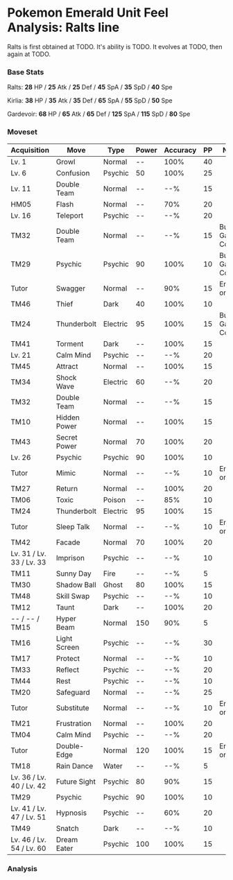 # Pokemon Emerald Unit Feel Analysis: Ralts line

Ralts is first obtained at TODO. It's ability is TODO. It evolves at TODO, then again at TODO.

### Base Stats

Ralts: **28** HP / **25** Atk / **25** Def / **45** SpA / **35** SpD / **40** Spe

Kirlia: **38** HP / **35** Atk / **35** Def / **65** SpA / **55** SpD / **50** Spe

Gardevoir: **68** HP / **65** Atk / **65** Def / **125** SpA / **115** SpD / **80** Spe

### Moveset

|Acquisition             |Move        |Type    |Power|Accuracy|PP |Notes                    |
|---                     |---         |---     |---  |---     |---|---                      |
|Lv. 1                   |Growl       |Normal  |--   |100%    |40 |                         |
|Lv. 6                   |Confusion   |Psychic |50   |100%    |25 |                         |
|Lv. 11                  |Double Team |Normal  |--   |--%     |15 |                         |
|HM05                    |Flash       |Normal  |--   |70%     |20 |                         |
|Lv. 16                  |Teleport    |Psychic |--   |--%     |20 |                         |
|TM32                    |Double Team |Normal  |--   |--%     |15 |Buy at Game Corner       |
|TM29                    |Psychic     |Psychic |90   |100%    |10 |Buy at Game Corner       |
|Tutor                   |Swagger     |Normal  |--   |90%     |15 |Emerald only             |
|TM46                    |Thief       |Dark    |40   |100%    |10 |                         |
|TM24                    |Thunderbolt |Electric|95   |100%    |15 |Buy at Game Corner       |
|TM41                    |Torment     |Dark    |--   |100%    |15 |                         |
|Lv. 21                  |Calm Mind   |Psychic |--   |--%     |20 |                         |
|TM45                    |Attract     |Normal  |--   |100%    |15 |                         |
|TM34                    |Shock Wave  |Electric|60   |--%     |20 |                         |
|TM32                    |Double Team |Normal  |--   |--%     |15 |                         |
|TM10                    |Hidden Power|Normal  |--   |100%    |15 |                         |
|TM43                    |Secret Power|Normal  |70   |100%    |20 |                         |
|Lv. 26                  |Psychic     |Psychic |90   |100%    |10 |                         |
|Tutor                   |Mimic       |Normal  |--   |--%     |10 |Emerald only             |
|TM27                    |Return      |Normal  |--   |100%    |20 |                         |
|TM06                    |Toxic       |Poison  |--   |85%     |10 |                         |
|TM24                    |Thunderbolt |Electric|95   |100%    |15 |                         |
|Tutor                   |Sleep Talk  |Normal  |--   |--%     |10 |Emerald only             |
|TM42                    |Facade      |Normal  |70   |100%    |20 |                         |
|Lv. 31 / Lv. 33 / Lv. 33|Imprison    |Psychic |--   |--%     |10 |                         |
|TM11                    |Sunny Day   |Fire    |--   |--%     |5  |                         |
|TM30                    |Shadow Ball |Ghost   |80   |100%    |15 |                         |
|TM48                    |Skill Swap  |Psychic |--   |--%     |10 |                         |
|TM12                    |Taunt       |Dark    |--   |100%    |20 |                         |
|-- / -- / TM15          |Hyper Beam  |Normal  |150  |90%     |5  |                         |
|TM16                    |Light Screen|Psychic |--   |--%     |30 |                         |
|TM17                    |Protect     |Normal  |--   |--%     |10 |                         |
|TM33                    |Reflect     |Psychic |--   |--%     |20 |                         |
|TM44                    |Rest        |Psychic |--   |--%     |10 |                         |
|TM20                    |Safeguard   |Normal  |--   |--%     |25 |                         |
|Tutor                   |Substitute  |Normal  |--   |--%     |10 |Emerald only             |
|TM21                    |Frustration |Normal  |--   |100%    |20 |                         |
|TM04                    |Calm Mind   |Psychic |--   |--%     |20 |                         |
|Tutor                   |Double-Edge |Normal  |120  |100%    |15 |Emerald only             |
|TM18                    |Rain Dance  |Water   |--   |--%     |5  |                         |
|Lv. 36 / Lv. 40 / Lv. 42|Future Sight|Psychic |80   |90%     |15 |                         |
|TM29                    |Psychic     |Psychic |90   |100%    |10 |                         |
|Lv. 41 / Lv. 47 / Lv. 51|Hypnosis    |Psychic |--   |60%     |20 |                         |
|TM49                    |Snatch      |Dark    |--   |--%     |10 |                         |
|Lv. 46 / Lv. 54 / Lv. 60|Dream Eater |Psychic |100  |100%    |15 |                         |

### Analysis